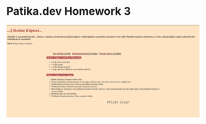 # Patika.dev Homework 3
![Image](img/%C3%87ikolata%20K%C3%BCpleri%20Tarifi%20-%20Opera%204.09.2022%2019_33_21.png)
